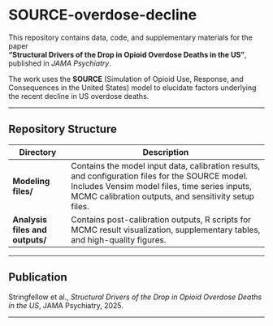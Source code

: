 # SOURCE-overdose-decline

This repository contains data, code, and supplementary materials for the paper  
**“Structural Drivers of the Drop in Opioid Overdose Deaths in the US”**, published in *JAMA Psychiatry*.

The work uses the **SOURCE** (Simulation of Opioid Use, Response, and Consequences in the United States) model to elucidate factors underlying the recent decline in US overdose deaths.

---

## Repository Structure

| Directory | Description |
|------------|--------------|
| **Modeling files/** | Contains the model input data, calibration results, and configuration files for the SOURCE model. Includes Vensim model files, time series inputs, MCMC calibration outputs, and sensitivity setup files. |
| **Analysis files and outputs/** | Contains post-calibration outputs, R scripts for MCMC result visualization, supplementary tables, and high-quality figures. |

---

## Publication

Stringfellow et al., *Structural Drivers of the Drop in Opioid Overdose Deaths in the US*, JAMA Psychiatry, 2025.  

---
